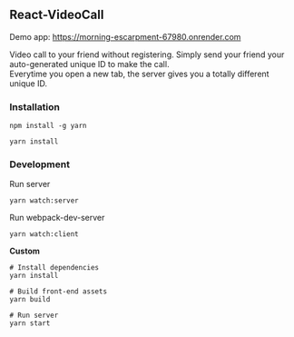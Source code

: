 ## React-VideoCall
Demo app: https://morning-escarpment-67980.onrender.com  
  
Video call to your friend without registering. 
Simply send your friend your auto-generated unique ID to make the call.  
Everytime you open a new tab, the server gives you a totally different unique ID.

### Installation

```
npm install -g yarn

yarn install
```

### Development

Run server
```
yarn watch:server
```

Run webpack-dev-server
```
yarn watch:client
```

**Custom**
```
# Install dependencies
yarn install

# Build front-end assets
yarn build

# Run server
yarn start
```
